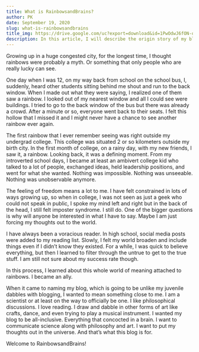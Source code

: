 ```yaml
---
title: What is RainbowsandBrains?
author: PK
date: September 19, 2020
slug: what-is-rainbowsandbrains
title_img: https://drive.google.com/uc?export=download&id=1PwOdwJ6fON-o8RxSXv9ZcL7qYzHmQ-Zv
description: In this article, I will describe the origin story of my blog 'Rainbows and Brains'
---
```


Growing up in a huge congested city, for the longest time, I thought rainbows were probably a myth. Or something that only people who are really lucky can see.

One day when I was 12, on my way back from school on the school bus, I, suddenly, heard other students sitting behind me shout and run to the back window. When I made out what they were saying, I realized one of them saw a rainbow. I looked out of my nearest window and all I could see were buildings. I tried to go to the back window of the bus but there was already a crowd. After a minute or so, everyone went back to their seats. I felt this hollow that I missed it and I might never have a chance to see another rainbow ever again.

The first rainbow that I ever remember seeing was right outside my undergrad college. This college was situated 2 or so kilometers outside my birth city. In the first month of college, on a rainy day, with my new friends, I saw it, a rainbow. Looking back, it was a defining moment. From my introverted school days, I became at least an ambivert college kid who talked to a lot of people, exchanged ideas, held leadership positions, and went for what she wanted. Nothing was impossible. Nothing was unseeable. Nothing was unobservable anymore.

The feeling of freedom means a lot to me. I have felt constrained in lots of ways growing up, so when in college, I was not seen as just a geek who could not speak in public, I spoke my mind left and right but in the back of the head, I still felt imposter syndrome. I still do. One of the bigger questions is why will anyone be interested in what I have to say. Maybe I am just forcing my thoughts out to the world.

I have always been a voracious reader. In high school, social media posts were added to my reading list. Slowly, I felt my world broaden and include things even if I didn’t know they existed. For a while, I was quick to believe everything, but then I learned to filter through the untrue to get to the true stuff. I am still not sure about my success rate though.

In this process, I learned about this whole world of meaning attached to rainbows. I became an ally. 

When it came to naming my blog, which is going to be unlike my juvenile dabbles with blogging, I wanted to mean something close to me. I am a scientist or at least on the way to officially be one. I like philosophical discussions. I love reading. I draw and dabble in other forms of art like crafts, dance, and even trying to play a musical instrument. I wanted my blog to be all-inclusive. Everything that concocted in a brain. I want to communicate science along with philosophy and art. I want to put my thoughts out in the universe. And that’s what this blog is for.

Welcome to RainbowsandBrains!